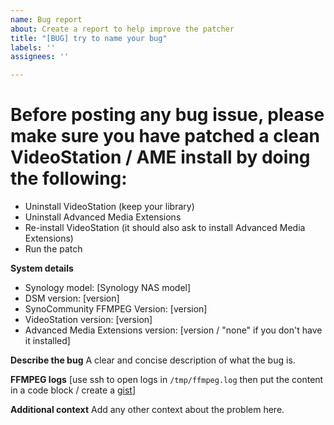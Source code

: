 ```yaml
---
name: Bug report
about: Create a report to help improve the patcher
title: "[BUG] try to name your bug"
labels: ''
assignees: ''

---
```


# Before posting any bug issue, please make sure you have patched a clean VideoStation / AME install by doing the following:
- Uninstall VideoStation (keep your library)
- Uninstall Advanced Media Extensions
- Re-install VideoStation (it should also ask to install Advanced Media Extensions)
- Run the patch

**System details**
- Synology model: [Synology NAS model]
- DSM version: [version]
- SynoCommunity FFMPEG Version: [version]
- VideoStation version: [version]
- Advanced Media Extensions version: [version / "none" if you don't have it installed]

**Describe the bug**
A clear and concise description of what the bug is.

**FFMPEG logs**
[use ssh to open logs in `/tmp/ffmpeg.log` then put the content in a code block / create a [gist](https://gist.github.com/)]

**Additional context**
Add any other context about the problem here.
